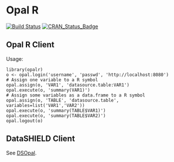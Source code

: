 # Opal R

[![Build Status](https://travis-ci.com/obiba/opalr.svg?branch=master)](https://travis-ci.com/obiba/opalr)
[![CRAN_Status_Badge](http://www.r-pkg.org/badges/version/opalr)](https://cran.r-project.org/package=opalr)

## Opal R Client

Usage:

    library(opalr)
    o <- opal.login('username', 'passwd', 'http://localhost:8080')
    # Assign one variable to a R symbol
    opal.assign(o, 'VAR1', 'datasource.table:VAR1')
    opal.execute(o, 'summary(VAR1)')
    # Assign some variables as a data.frame to a R symbol
    opal.assign(o, 'TABLE', 'datasource.table', variables=list('VAR1','VAR2'))
    opal.execute(o, 'summary(TABLE$VAR1)')
    opal.execute(o, 'summary(TABLE$VAR2)')
    opal.logout(o)

## DataSHIELD Client

See [DSOpal](https://github.com/datashield/DSOpal).
    
